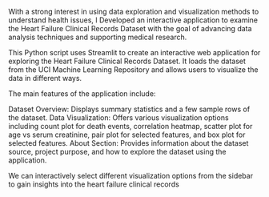 With a strong interest in using data exploration and visualization methods to understand health issues, I Developed an interactive application to examine the Heart Failure Clinical Records Dataset with the goal of advancing data analysis techniques and supporting medical research.

This Python script uses Streamlit to create an interactive web application for exploring the Heart Failure Clinical Records Dataset. It loads the dataset from the UCI Machine Learning Repository and allows users to visualize the data in different ways.

The main features of the application include:

Dataset Overview: Displays summary statistics and a few sample rows of the dataset.
Data Visualization: Offers various visualization options including count plot for death events, correlation heatmap, scatter plot for age vs serum creatinine, pair plot for selected features, and box plot for selected features.
About Section: Provides information about the dataset source, project purpose, and how to explore the dataset using the application.

We can interactively select different visualization options from the sidebar to gain insights into the heart failure clinical records
